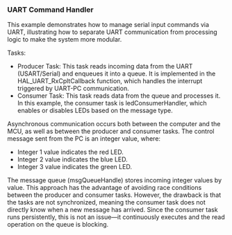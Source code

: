 ### UART Command Handler

This example demonstrates how to manage serial input commands via UART, illustrating how to separate UART communication from processing logic to make the system more modular. 

Tasks:
- Producer Task: This task reads incoming data from the UART (USART/Serial) and enqueues it into a queue. It is implemented in the HAL_UART_RxCpltCallback function, which handles the interrupt triggered by UART-PC communication.
- Consumer Task: This task reads data from the queue and processes it. In this example, the consumer task is ledConsumerHandler, which enables or disables LEDs based on the message type.

Asynchronous communication occurs both between the computer and the MCU, as well as between the producer and consumer tasks. The control message sent from the PC is an integer value, where:
- Integer 1 value indicates the red LED.
- Integer 2 value indicates the blue LED.
- Integer 3 value indicates the green LED.

The message queue (msgQueueHandle) stores incoming integer values by value. This approach has the advantage of avoiding race conditions between the producer and consumer tasks. However, the drawback is that the tasks are not synchronized, meaning the consumer task does not directly know when a new message has arrived. Since the consumer task runs persistently, this is not an issue—it continuously executes and the read operation on the queue is blocking.